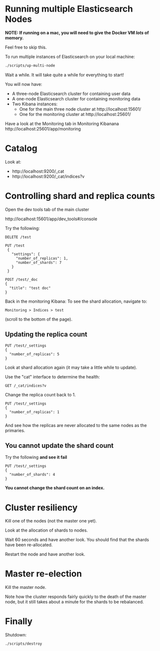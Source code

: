 
# Running multiple Elasticsearch Nodes

**NOTE: If running on a mac, you will need to give the Docker VM _lots_ of memory.**

Feel free to skip this.

To run multiple instances of Elasticsearch on your local machine:

```bash
./scripts/up-multi-node
```

Wait a while.  It will take quite a while for everything to start!

You will now have:

- A three-node Elasticsearch cluster for containing user data
- A one-node Elasticsearch cluster for containing monitoring data
- Two Kibana instances:
  - One for the main three node cluster at http://localhost:15601/
  - One for the monitoring cluster at http://localhost:25601/

Have a look at the Monitoring tab in Monitoring Kibanana 
http://localhost:25601/app/monitoring

# Catalog

Look at:

- http://localhost:9200/_cat
- http://localhost:9200/_cat/indices?v


# Controlling shard and replica counts

Open the dev tools tab of the main cluster

http://localhost:15601/app/dev_tools#/console

Try the following:

```
DELETE /test

PUT /test
 {
   "settings": {
     "number_of_replicas": 1,
     "number_of_shards": 7
   }
 }

POST /test/_doc
{
  "title": "test doc"
}
```

Back in the monitoring Kibana:
To see the shard allocation, navigate to:

`Monitoring > Indices > test`

(scroll to the bottom of the page).

## Updating the replica count

```
PUT /test/_settings
{
  "number_of_replicas": 5
}
```

Look at shard allocation again (it may take a little while to update).

Use the "cat" interface to determine the health:

```
GET /_cat/indices?v
```

Change the replica count back to 1.

```
PUT /test/_settings
{
  "number_of_replicas": 1
}
```

And see how the replicas are never allocated to the same nodes as the primaries.

## You cannot update the shard count

Try the following **and see it fail**

```
PUT /test/_settings
{
  "number_of_shards": 4
}
```

**You cannot change the shard count on an index.**


# Cluster resiliency

Kill one of the nodes (not the master one yet).

Look at the allocation of shards to nodes.

Wait 60 seconds and have another look.
You should find that the shards have been re-allocated.

Restart the node and have another look.


# Master re-election

Kill the master node.

Note how the cluster responds fairly quickly to the death of the master node,
but it still takes about a minute for the shards to be rebalanced.


# Finally

Shutdown:

```
./scripts/destroy
```
